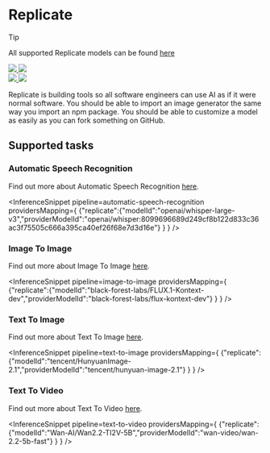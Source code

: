 <!---
WARNING

This markdown file has been generated from a script. Please do not edit it directly.

### Template

If you want to update the content related to replicate's description, please edit the template file under `https://github.com/huggingface/hub-docs/tree/main/scripts/inference-providers/templates/providers/replicate.handlebars`.

### Logos

If you want to update replicate's logo, upload a file by opening a PR on https://huggingface.co/datasets/huggingface/documentation-images/tree/main/inference-providers/logos. Ping @wauplin and @celinah on the PR to let them know you uploaded a new logo.
Logos must be in .png format and be named `replicate-light.png` and `replicate-dark.png`. Visit https://huggingface.co/settings/theme to switch between light and dark mode and check that the logos are displayed correctly.

### Generation script

For more details, check out the `generate.ts` script: https://github.com/huggingface/hub-docs/blob/main/scripts/inference-providers/scripts/generate.ts.
--->

# Replicate

> [!TIP]
> All supported Replicate models can be found [here](https://huggingface.co/models?inference_provider=replicate&sort=trending)

<div class="flex justify-center">
    <a href="https://replicate.com/" target="_blank">
        <img class="block dark:hidden" src="https://huggingface.co/datasets/huggingface/documentation-images/resolve/main/inference-providers/logos/replicate-light.png"/>
        <img class="hidden dark:block" src="https://huggingface.co/datasets/huggingface/documentation-images/resolve/main/inference-providers/logos/replicate-dark.png"/>
    </a>
</div>

<div class="flex">
    <a href="https://huggingface.co/replicate" target="_blank">
        <img class="block dark:hidden" src="https://huggingface.co/datasets/huggingface/badges/resolve/main/follow-us-on-hf-lg.svg"/>
        <img class="hidden dark:block" src="https://huggingface.co/datasets/huggingface/badges/resolve/main/follow-us-on-hf-lg-dark.svg"/>
    </a>
</div>

Replicate is building tools so all software engineers can use AI as if it were normal software. You should be able to import an image generator the same way you import an npm package. You should be able to customize a model as easily as you can fork something on GitHub.

## Supported tasks


### Automatic Speech Recognition

Find out more about Automatic Speech Recognition [here](../tasks/automatic_speech_recognition).

<InferenceSnippet
    pipeline=automatic-speech-recognition
    providersMapping={ {"replicate":{"modelId":"openai/whisper-large-v3","providerModelId":"openai/whisper:8099696689d249cf8b122d833c36ac3f75505c666a395ca40ef26f68e7d3d16e"} } }
/>


### Image To Image

Find out more about Image To Image [here](../tasks/image_to_image).

<InferenceSnippet
    pipeline=image-to-image
    providersMapping={ {"replicate":{"modelId":"black-forest-labs/FLUX.1-Kontext-dev","providerModelId":"black-forest-labs/flux-kontext-dev"} } }
/>


### Text To Image

Find out more about Text To Image [here](../tasks/text_to_image).

<InferenceSnippet
    pipeline=text-to-image
    providersMapping={ {"replicate":{"modelId":"tencent/HunyuanImage-2.1","providerModelId":"tencent/hunyuan-image-2.1"} } }
/>


### Text To Video

Find out more about Text To Video [here](../tasks/text_to_video).

<InferenceSnippet
    pipeline=text-to-video
    providersMapping={ {"replicate":{"modelId":"Wan-AI/Wan2.2-TI2V-5B","providerModelId":"wan-video/wan-2.2-5b-fast"} } }
/>

